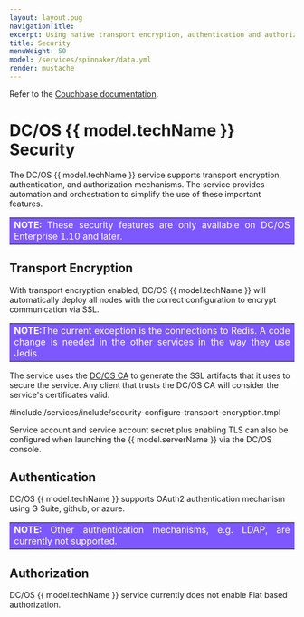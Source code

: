 ```yaml
---
layout: layout.pug
navigationTitle:
excerpt: Using native transport encryption, authentication and authorization on Couchbase
title: Security
menuWeight: 50
model: /services/spinnaker/data.yml
render: mustache
---
```



Refer to the [Couchbase documentation](https://developer.couchbase.com/documentation/server/current/security/security-x509certsintro.html).


# DC/OS {{ model.techName }} Security

The DC/OS {{ model.techName }} service supports transport encryption, authentication, and authorization mechanisms. The service provides automation and orchestration to simplify the use of these important features.

<table class=“table note” bgcolor=#7d58ff>
<tr>
  <td align=justify style=color:white><strong>NOTE:</strong> These security features are only available on DC/OS Enterprise 1.10 and later.</td>
</tr>
</table>

## Transport Encryption

With transport encryption enabled, DC/OS {{ model.techName }} will automatically deploy all nodes with the correct configuration to encrypt communication via SSL.

<table class=“table note” bgcolor=#7d58ff>
<tr>
  <td align=justify style=color:white><strong>NOTE:</strong>The current exception is the connections to Redis. A code change is needed in the other services in the way they use Jedis.</td>
</tr>
</table>

The service uses the [DC/OS CA](/latest/security/ent/tls-ssl/) to generate the SSL artifacts that it uses to secure the service. Any client that trusts the DC/OS CA will consider the service's certificates valid.

#include /services/include/security-configure-transport-encryption.tmpl

Service account and service account secret plus enabling TLS can also be configured when launching the {{ model.serverName }} via the DC/OS console.

## Authentication

DC/OS {{ model.techName }} supports OAuth2 authentication mechanism using G Suite, github, or azure.

<table class=“table note” bgcolor=#7d58ff>
<tr>
  <td align=justify style=color:white><strong>NOTE:</strong> Other authentication mechanisms, e.g. LDAP, are currently not supported.</td>
</tr>
</table>



## Authorization

DC/OS {{ model.techName }} service currently does not enable Fiat based authorization.
